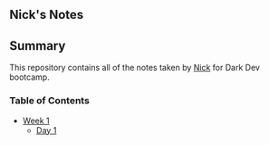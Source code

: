## Nick's Notes

## Summary

This repository contains all of the notes taken by [Nick](https://github.com/nickrousseau) for Dark Dev bootcamp.

### Table of Contents

- [Week 1](/Week_1)
  - [Day 1](/Week_1/Day_1)
